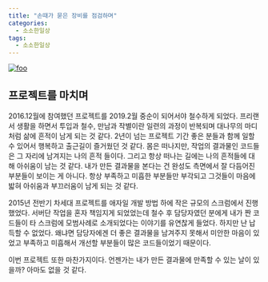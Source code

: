```yaml
---
title: "손때가 묻은 장비를 점검하며"
categories: 
  - 소소한일상
tags: 
  - 소소한일상
---
```

[![foo](https://farm8.staticflickr.com/7893/46321288365_d199550df2.jpg)](https://farm8.staticflickr.com/7893/46321288365_d199550df2.jpg)  

## 프로젝트를 마치며
2016.12월에 참여했던 프로젝트를 2019.2월 중순이 되어서야 철수하게 되었다.
프리랜서 생활을 하면서 투입과 철수, 만남과 작별이란 일련의 과정이 반복되며 대나무의 마디처럼 삶에 흔적이 남게 되는 것 같다.
2년이 넘는 프로젝트 기간 좋은 분들과 함께 일할 수 있어서 행복하고 출근길이 즐거웠던 것 같다.
몸은 떠나지만, 작업의 결과물인 코드들은 그 자리에 남겨지는 나의 흔적 들이다.
그리고 항상 떠나는 길에는 나의 흔적들에 대해 아쉬움이 남는 것 같다.
내가 만든 결과물을 본다는 건 완성도 측면에서 잘 다듬어진 부분들이 보이는 게 아니다.
항상 부족하고 미흡한 부분들만 부각되고 그것들이 마음에 밟혀 아쉬움과 부끄러움이 남게 되는 것 같다.

2015년 전반기 차세대 프로젝트를 애자일 개발 방법 하에 작은 규모의 스크럼에서 진행했었다.
서버단 작업을 혼자 책임지게 되었었는데 철수 후 담당자였던 분에게 내가 짠 코드들이 타 스크럼에 모범사례로 소개되었다는 이야기를 유연찮게 들었다.
하지만 난 납득할 수 없었다. 왜냐면 담당자에겐 더 좋은 결과물을 남겨주지 못해서 미안한 마음이 있었고 부족하고 미흡해서 개선할 부분들이 많은 코드들이었기 때문이다.

이번 프로젝트 또한 마찬가지이다.
언젠가는 내가 만든 결과물에 만족할 수 있는 날이 있을까?
아마도 없을 것 같다.
